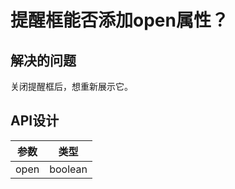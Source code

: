 # 提醒框能否添加open属性？

## 解决的问题

关闭提醒框后，想重新展示它。

## API设计

| 参数 | 类型    |
| ---- | ------- |
| open | boolean |
